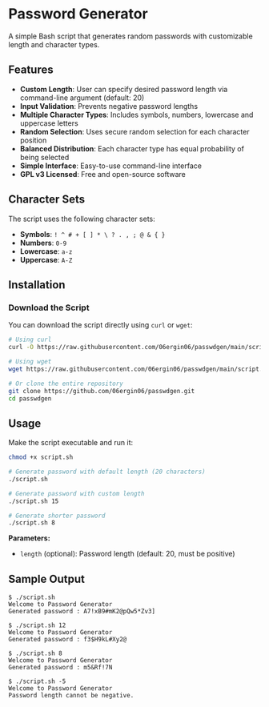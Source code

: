 # Password Generator

A simple Bash script that generates random passwords with customizable length and character types.

## Features

- **Custom Length**: User can specify desired password length via command-line argument (default: 20)
- **Input Validation**: Prevents negative password lengths
- **Multiple Character Types**: Includes symbols, numbers, lowercase and uppercase letters
- **Random Selection**: Uses secure random selection for each character position
- **Balanced Distribution**: Each character type has equal probability of being selected
- **Simple Interface**: Easy-to-use command-line interface
- **GPL v3 Licensed**: Free and open-source software

## Character Sets

The script uses the following character sets:

- **Symbols**: `! ^ # + [ ] * \ ? . , ; @ & { }`
- **Numbers**: `0-9`
- **Lowercase**: `a-z`
- **Uppercase**: `A-Z`

## Installation

### Download the Script

You can download the script directly using `curl` or `wget`:

```bash
# Using curl
curl -O https://raw.githubusercontent.com/06ergin06/passwdgen/main/script.sh

# Using wget
wget https://raw.githubusercontent.com/06ergin06/passwdgen/main/script.sh

# Or clone the entire repository
git clone https://github.com/06ergin06/passwdgen.git
cd passwdgen
```

## Usage

Make the script executable and run it:

```bash
chmod +x script.sh

# Generate password with default length (20 characters)
./script.sh

# Generate password with custom length
./script.sh 15

# Generate shorter password
./script.sh 8
```

**Parameters:**

- `length` (optional): Password length (default: 20, must be positive)

## Sample Output

```text
$ ./script.sh
Welcome to Password Generator
Generated password : A7!xB9#mK2@pQw5*Zv3]

$ ./script.sh 12
Welcome to Password Generator
Generated password : f3$H9kL#Xy2@

$ ./script.sh 8
Welcome to Password Generator
Generated password : m5&Rf!7N

$ ./script.sh -5
Welcome to Password Generator
Password length cannot be negative.
```
